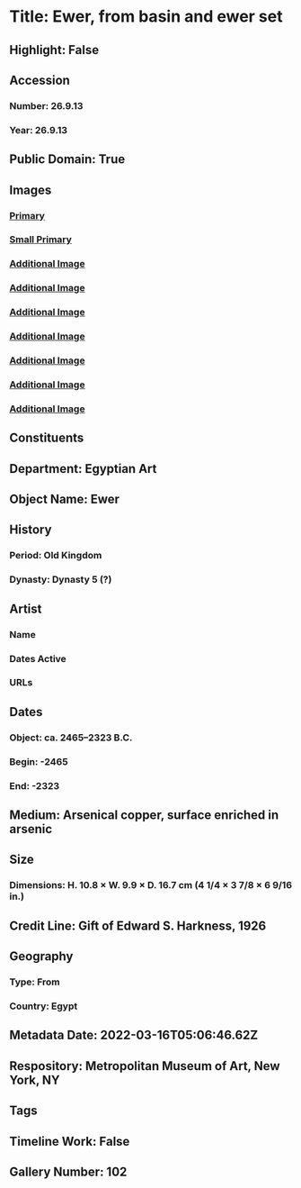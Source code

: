 # Title: Ewer, from basin and ewer set
## Highlight: False
## Accession
### Number: 26.9.13
### Year: 26.9.13
## Public Domain: True
## Images
### [Primary](https://images.metmuseum.org/CRDImages/eg/original/LC-26_9_13_EGDP029546.jpg)
### [Small Primary](https://images.metmuseum.org/CRDImages/eg/web-large/LC-26_9_13_EGDP029546.jpg)
### [Additional Image](https://images.metmuseum.org/CRDImages/eg/original/LC-26_9_13_EGDP029547.jpg)
### [Additional Image](https://images.metmuseum.org/CRDImages/eg/original/LC-26_9_13_EGDP029548.jpg)
### [Additional Image](https://images.metmuseum.org/CRDImages/eg/original/LC-26_9_13_EGDP029549.jpg)
### [Additional Image](https://images.metmuseum.org/CRDImages/eg/original/LC-26_9_13_EGDP029550.jpg)
### [Additional Image](https://images.metmuseum.org/CRDImages/eg/original/LC-26_9_12_EGDP029553.jpg)
### [Additional Image](https://images.metmuseum.org/CRDImages/eg/original/LC-26_9_12_EGDP029552.jpg)
### [Additional Image](https://images.metmuseum.org/CRDImages/eg/original/LC-26_9_12_EGDP029551.jpg)
## Constituents
## Department: Egyptian Art
## Object Name: Ewer
## History
### Period: Old Kingdom
### Dynasty: Dynasty 5 (?)
## Artist
### Name
### Dates Active
### URLs
## Dates
### Object: ca. 2465–2323 B.C.
### Begin: -2465
### End: -2323
## Medium: Arsenical copper, surface enriched in arsenic
## Size
### Dimensions: H. 10.8 × W. 9.9 × D. 16.7 cm (4 1/4 × 3 7/8 × 6 9/16 in.)
## Credit Line: Gift of Edward S. Harkness, 1926
## Geography
### Type: From
### Country: Egypt
## Metadata Date: 2022-03-16T05:06:46.62Z
## Respository: Metropolitan Museum of Art, New York, NY
## Tags
## Timeline Work: False
## Gallery Number: 102